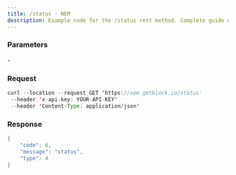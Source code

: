 ```yaml
---
title: /status - NEM
description: Example code for the /status rest method. Сomplete guide on how to use /status rest in GetBlock.io Web3 documentation.
---
```


### Parameters


\-

### Request

``` java
curl --location --request GET 'https://xem.getblock.io/status' 
 --header 'x-api-key: YOUR-API-KEY' 
 --header 'Content-Type: application/json'
```

###  Response

``` java
{
    "code": 6,
    "message": "status",
    "type": 4
}
```

